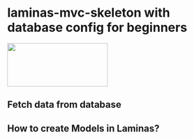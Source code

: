 # laminas-mvc-skeleton with database config for beginners

<img src="https://encrypted-tbn0.gstatic.com/images?q=tbn:ANd9GcQFQGhIjUOpq_BSXraBCLDujaXfApgbT4tSBZuvRrgiUYhLDwiYdG8ySbMvtoQUVWVlJ6k&usqp=CAU" width="230" height="100">


## Fetch data from database 
## How to create Models in Laminas?



